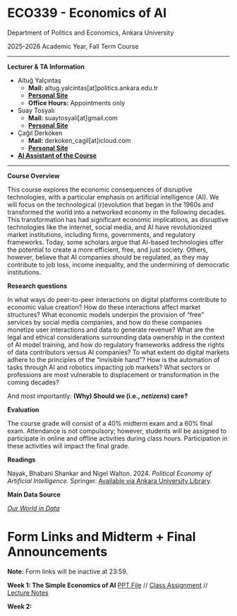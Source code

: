 # ECO339 - Economics of AI

Department of Politics and Economics, Ankara University

2025-2026 Academic Year, Fall Term Course

---
**Lecturer & TA Information**

- Altuğ Yalçıntaş
    - **Mail:** altug.yalcintas[at]politics.ankara.edu.tr
    - [**Personal Site**](https://ayalcintas.notion.site)
    - **Office Hours:** Appointments only
- Suay Tosyalı
    - **Mail:** suaytosyali[at]gmail.com
    - **[Personal Site](https://suaytli.github.io/)**
- Çağıl Derköken
    - **Mail:** derkoken_cagil[at]icloud.com
    - [**Personal Site**](https://cagilderkoken.github.io)
- [**AI Assistant of the Course**](https://chatgpt.com/g/g-YTn5Ek5iC-economics-of-ai)
---

**Course Overview**

This course explores the economic consequences of disruptive technologies, with a particular emphasis on artificial intelligence (AI). We will focus on the technological (r)evolution that began in the 1960s and transformed the world into a networked economy in the following decades. This transformation has had significant economic implications, as disruptive technologies like the internet, social media, and AI have revolutionized market institutions, including firms, governments, and regulatory frameworks. Today, some scholars argue that AI-based technologies offer the potential to create a more efficient, free, and just society. Others, however, believe that AI companies should be regulated, as they may contribute to job loss, income inequality, and the undermining of democratic institutions.

**Research questions**

In what ways do peer-to-peer interactions on digital platforms contribute to economic value creation? How do these interactions affect market structures? What economic models underpin the provision of “free” services by social media companies, and how do these companies monetize user interactions and data to generate revenue? What are the legal and ethical considerations surrounding data ownership in the context of AI model training, and how do regulatory frameworks address the rights of data contributors versus AI companies? To what extent do digital markets adhere to the principles of the “invisible hand”? How is the automation of tasks through AI and robotics impacting job markets? What sectors or professions are most vulnerable to displacement or transformation in the coming decades?

And most importantly: **(Why) Should we (i.e., _netizens_) care?**

**Evaluation**

The course grade will consist of a 40% midterm exam and a 60% final exam. Attendance is not compulsory; however, students will be assigned to participate in online and offline activities during class hours. Participation in these activities will impact the final grade.

**Readings**

Nayak, Bhabani Shankar and Nigel Walton. 2024. _Political Economy of Artificial Intelligence._ Springer. [Available via Ankara University Library](https://link.springer.com/book/10.1007/978-3-031-62308-0#about-authors).

**Main Data Source**

[_Our World in Data_](https://ourworldindata.org)

# Form Links and Midterm + Final Announcements

**Note:** Form links will be inactive at 23:59.

**Week 1: The Simple Economics of AI**
[PPT File](https://docs.google.com/presentation/d/1sHIH_P1CiHOleyYlvM-C1C2w5sxnU6Tm/edit?usp=sharing&ouid=107663859571511646522&rtpof=true&sd=true) //
[Class Assignment](https://forms.gle/qQHqNKMxWetDifwV7) //
[Lecture Notes](https://docs.google.com/document/d/1WI27GA51gocFwjad2f6P56qu2TTnmFLe/edit?usp=sharing&ouid=103730637265867141913&rtpof=true&sd=true)

**Week 2:**
